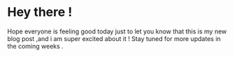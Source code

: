 <h1> Hey there ! </h1>

Hope everyone is feeling good today just to let you know that this is my new blog post ,and i am super excited about it !
Stay tuned for more updates in the coming weeks .
